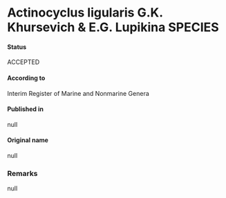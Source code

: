 Actinocyclus ligularis G.K. Khursevich & E.G. Lupikina SPECIES
=======

#### Status
ACCEPTED

#### According to
Interim Register of Marine and Nonmarine Genera

#### Published in
null

#### Original name
null

### Remarks
null